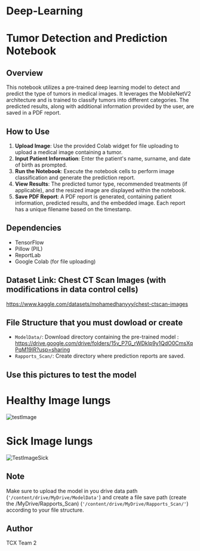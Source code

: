 # Deep-Learning


# Tumor Detection and Prediction Notebook

## Overview
This notebook utilizes a pre-trained deep learning model to detect and predict the type of tumors in medical images. It leverages the MobileNetV2 architecture and is trained to classify tumors into different categories. The predicted results, along with additional information provided by the user, are saved in a PDF report.

## How to Use
1. **Upload Image**: Use the provided Colab widget for file uploading to upload a medical image containing a tumor.
2. **Input Patient Information**: Enter the patient's name, surname, and date of birth as prompted.
3. **Run the Notebook**: Execute the notebook cells to perform image classification and generate the prediction report.
4. **View Results**: The predicted tumor type, recommended treatments (if applicable), and the resized image are displayed within the notebook.
5. **Save PDF Report**: A PDF report is generated, containing patient information, predicted results, and the embedded image. Each report has a unique filename based on the timestamp.

## Dependencies
- TensorFlow
- Pillow (PIL)
- ReportLab
- Google Colab (for file uploading)

## Dataset Link: Chest CT Scan Images (with modifications in data control cells)

https://www.kaggle.com/datasets/mohamedhanyyy/chest-ctscan-images

## File Structure that you must dowload or create
- `ModelData/`: Download directory containing the pre-trained model : https://drive.google.com/drive/folders/15v_P7G_rWDklp9y1QdO0CmsXqPqM19lR?usp=sharing
- `Rapports_Scan/`: Create directory where prediction reports are saved.

## Use this pictures to test the model

# Healthy Image lungs

![testImage](https://github.com/TCX-T2/Deep-Learning/assets/94483687/1d3c138f-dc72-4164-9588-9fdba0f3c695)

# Sick Image lungs

![TestImageSick](https://github.com/TCX-T2/Deep-Learning/assets/94483687/a1429d08-71cf-404b-84e2-c76d4dc42f3c)


## Note
Make sure to upload the model in you drive data path (`'/content/drive/MyDrive/ModelData'`) and create a file save path (create the /MyDrive/Rapports_Scan) (`'/content/drive/MyDrive/Rapports_Scan/'`) according to your file structure.

## Author
TCX Team 2


